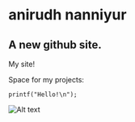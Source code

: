 # anirudh nanniyur
## A new github site.

My site!

Space for my projects:
  
    printf("Hello!\n");
    

  
![Alt text](https://res.cloudinary.com/grohealth/image/upload/$wpsize_!_cld_full!,w_2560,h_1707,c_scale/v1588089203/action-athlete-ball-1432039-scaled.jpg "a title")








